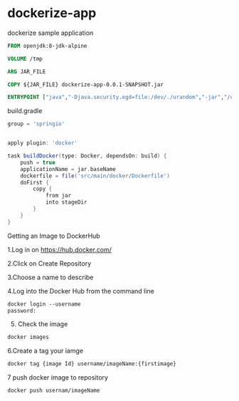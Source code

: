 # dockerize-app
dockerize sample application

```dockerfile
FROM openjdk:8-jdk-alpine

VOLUME /tmp

ARG JAR_FILE

COPY ${JAR_FILE} dockerize-app-0.0.1-SNAPSHOT.jar

ENTRYPOINT ["java","-Djava.security.egd=file:/dev/./urandom","-jar","/dockerize-app-0.0.1-SNAPSHOT.jar"]
```

build.gradle 
```groovy
group = 'springio'


apply plugin: 'docker'

task buildDocker(type: Docker, dependsOn: build) {
	push = true
	applicationName = jar.baseName
	dockerfile = file('src/main/docker/Dockerfile')
	doFirst {
		copy {
			from jar
			into stageDir
		}
	}
}
```

Getting an Image to DockerHub 

1.Log in on https://hub.docker.com/

2.Click on Create Repository

3.Choose a name to describe 

4.Log into the Docker Hub from the command line

```dockerfile
docker login --username
password: 
```

5. Check the image 

```dockerfile
docker images
```

6.Create a tag your iamge 

```dockerfile
docker tag {image Id} username/imageName:{firstimage}
```
7 push docker image to repository 

```dockerfile
docker push usernam/imageName
```

 